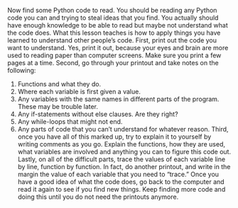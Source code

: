 Now find some Python code to read. You should be reading any Python code you can and trying to
steal ideas that you find. You actually should have enough knowledge to be able to read but maybe not
understand what the code does. What this lesson teaches is how to apply things you have learned to
understand other people’s code.
First, print out the code you want to understand. Yes, print it out, because your eyes and brain are more
used to reading paper than computer screens. Make sure you print a few pages at a time.
Second, go through your printout and take notes on the following:
1. Functions and what they do.
2. Where each variable is first given a value.
3. Any variables with the same names in different parts of the program. These may be trouble
later.
4. Any if-statements without else clauses. Are they right?
5. Any while-loops that might not end.
6. Any parts of code that you can’t understand for whatever reason.
Third, once you have all of this marked up, try to explain it to yourself by writing comments as you go.
Explain the functions, how they are used, what variables are involved and anything you can to figure this
code out.
Lastly, on all of the difficult parts, trace the values of each variable line by line, function by function. In
fact, do another printout, and write in the margin the value of each variable that you need to “trace.”
Once you have a good idea of what the code does, go back to the computer and read it again to see if
you find new things. Keep finding more code and doing this until you do not need the printouts anymore.
